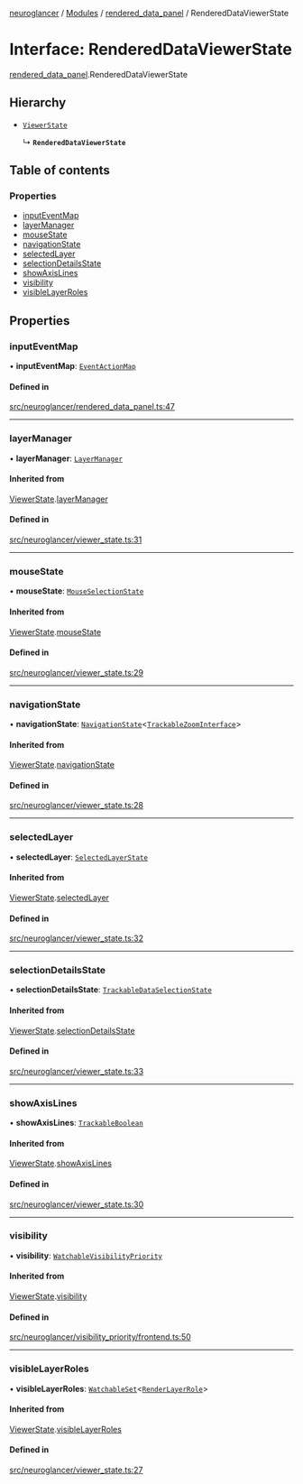 [neuroglancer](../README.md) / [Modules](../modules.md) / [rendered\_data\_panel](../modules/rendered_data_panel.md) / RenderedDataViewerState

# Interface: RenderedDataViewerState

[rendered_data_panel](../modules/rendered_data_panel.md).RenderedDataViewerState

## Hierarchy

- [`ViewerState`](viewer_state.ViewerState.md)

  ↳ **`RenderedDataViewerState`**

## Table of contents

### Properties

- [inputEventMap](rendered_data_panel.RenderedDataViewerState.md#inputeventmap)
- [layerManager](rendered_data_panel.RenderedDataViewerState.md#layermanager)
- [mouseState](rendered_data_panel.RenderedDataViewerState.md#mousestate)
- [navigationState](rendered_data_panel.RenderedDataViewerState.md#navigationstate)
- [selectedLayer](rendered_data_panel.RenderedDataViewerState.md#selectedlayer)
- [selectionDetailsState](rendered_data_panel.RenderedDataViewerState.md#selectiondetailsstate)
- [showAxisLines](rendered_data_panel.RenderedDataViewerState.md#showaxislines)
- [visibility](rendered_data_panel.RenderedDataViewerState.md#visibility)
- [visibleLayerRoles](rendered_data_panel.RenderedDataViewerState.md#visiblelayerroles)

## Properties

### inputEventMap

• **inputEventMap**: [`EventActionMap`](../classes/data_panel_layout._internal_.EventActionMap.md)

#### Defined in

[src/neuroglancer/rendered_data_panel.ts:47](https://github.com/ActiveBrainAtlas2/neuroglancer/blob/540617bc/src/neuroglancer/rendered_data_panel.ts#L47)

___

### layerManager

• **layerManager**: [`LayerManager`](../classes/layer.LayerManager.md)

#### Inherited from

[ViewerState](viewer_state.ViewerState.md).[layerManager](viewer_state.ViewerState.md#layermanager)

#### Defined in

[src/neuroglancer/viewer_state.ts:31](https://github.com/ActiveBrainAtlas2/neuroglancer/blob/540617bc/src/neuroglancer/viewer_state.ts#L31)

___

### mouseState

• **mouseState**: [`MouseSelectionState`](../classes/layer.MouseSelectionState.md)

#### Inherited from

[ViewerState](viewer_state.ViewerState.md).[mouseState](viewer_state.ViewerState.md#mousestate)

#### Defined in

[src/neuroglancer/viewer_state.ts:29](https://github.com/ActiveBrainAtlas2/neuroglancer/blob/540617bc/src/neuroglancer/viewer_state.ts#L29)

___

### navigationState

• **navigationState**: [`NavigationState`](../classes/navigation_state.NavigationState.md)<[`TrackableZoomInterface`](../modules/navigation_state.md#trackablezoominterface)\>

#### Inherited from

[ViewerState](viewer_state.ViewerState.md).[navigationState](viewer_state.ViewerState.md#navigationstate)

#### Defined in

[src/neuroglancer/viewer_state.ts:28](https://github.com/ActiveBrainAtlas2/neuroglancer/blob/540617bc/src/neuroglancer/viewer_state.ts#L28)

___

### selectedLayer

• **selectedLayer**: [`SelectedLayerState`](../classes/layer.SelectedLayerState.md)

#### Inherited from

[ViewerState](viewer_state.ViewerState.md).[selectedLayer](viewer_state.ViewerState.md#selectedlayer)

#### Defined in

[src/neuroglancer/viewer_state.ts:32](https://github.com/ActiveBrainAtlas2/neuroglancer/blob/540617bc/src/neuroglancer/viewer_state.ts#L32)

___

### selectionDetailsState

• **selectionDetailsState**: [`TrackableDataSelectionState`](../classes/layer.TrackableDataSelectionState.md)

#### Inherited from

[ViewerState](viewer_state.ViewerState.md).[selectionDetailsState](viewer_state.ViewerState.md#selectiondetailsstate)

#### Defined in

[src/neuroglancer/viewer_state.ts:33](https://github.com/ActiveBrainAtlas2/neuroglancer/blob/540617bc/src/neuroglancer/viewer_state.ts#L33)

___

### showAxisLines

• **showAxisLines**: [`TrackableBoolean`](../classes/trackable_boolean.TrackableBoolean.md)

#### Inherited from

[ViewerState](viewer_state.ViewerState.md).[showAxisLines](viewer_state.ViewerState.md#showaxislines)

#### Defined in

[src/neuroglancer/viewer_state.ts:30](https://github.com/ActiveBrainAtlas2/neuroglancer/blob/540617bc/src/neuroglancer/viewer_state.ts#L30)

___

### visibility

• **visibility**: [`WatchableVisibilityPriority`](../classes/data_panel_layout._internal_.WatchableVisibilityPriority.md)

#### Inherited from

[ViewerState](viewer_state.ViewerState.md).[visibility](viewer_state.ViewerState.md#visibility)

#### Defined in

[src/neuroglancer/visibility_priority/frontend.ts:50](https://github.com/ActiveBrainAtlas2/neuroglancer/blob/540617bc/src/neuroglancer/visibility_priority/frontend.ts#L50)

___

### visibleLayerRoles

• **visibleLayerRoles**: [`WatchableSet`](../classes/trackable_value.WatchableSet.md)<[`RenderLayerRole`](../enums/renderlayer.RenderLayerRole.md)\>

#### Inherited from

[ViewerState](viewer_state.ViewerState.md).[visibleLayerRoles](viewer_state.ViewerState.md#visiblelayerroles)

#### Defined in

[src/neuroglancer/viewer_state.ts:27](https://github.com/ActiveBrainAtlas2/neuroglancer/blob/540617bc/src/neuroglancer/viewer_state.ts#L27)
